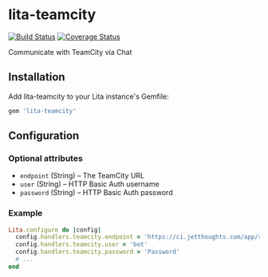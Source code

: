 # lita-teamcity

[![Build Status](https://travis-ci.org/jetthoughts/lita-teamcity.png?branch=master)](https://travis-ci.org/jetthoughts/lita-teamcity)
[![Coverage Status](https://coveralls.io/repos/jetthoughts/lita-teamcity/badge.png)](https://coveralls.io/r/jetthoughts/lita-teamcity)

Communicate with TeamCity via Chat

## Installation

Add lita-teamcity to your Lita instance's Gemfile:

``` ruby
gem 'lita-teamcity'
```

## Configuration

### Optional attributes

* `endpoint` (String) – The TeamCity URL
* `user` (String) – HTTP Basic Auth username
* `password` (String) – HTTP Basic Auth password

### Example

```ruby
Lita.configure do |config|
  config.handlers.teamcity.endpoint = 'https://ci.jetthoughts.com/app/rest'
  config.handlers.teamcity.user = 'bot'
  config.handlers.teamcity.password = 'Password'
  # ...
end
```
